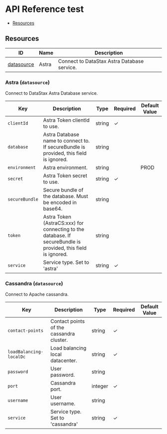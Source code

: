 # API Reference test

- [Resources](#resources)

## Resources

| ID | Name | Description |
| --- | --- | --- |
| <a href="#datasource_astra">datasource</a> | Astra | Connect to DataStax Astra Database service. |


### <a name="datasource_astra"></a>Astra (`datasource`)

Connect to DataStax Astra Database service.

| Key | Description | Type | Required | Default Value |
| --- | --- | --- | --- | --- |
| `clientId` | Astra Token clientId to use. | string | ✓ |  |
| `database` | Astra Database name to connect to. If secureBundle is provided, this field is ignored. | string |  |  |
| `environment` | Astra environment. | string |  | PROD |
| `secret` | Astra Token secret to use. | string | ✓ |  |
| `secureBundle` | Secure bundle of the database. Must be encoded in base64. | string |  |  |
| `token` | Astra Token (AstraCS:xxx) for connecting to the database. If secureBundle is provided, this field is ignored. | string |  |  |
| `service` | Service type. Set to 'astra' | string | ✓ |  |


### <a name="datasource_cassandra"></a>Cassandra (`datasource`)

Connect to Apache cassandra.

| Key | Description | Type | Required | Default Value |
| --- | --- | --- | --- | --- |
| `contact-points` | Contact points of the cassandra cluster. | string | ✓ |  |
| `loadBalancing-localDc` | Load balancing local datacenter. | string | ✓ |  |
| `password` | User password. | string |  |  |
| `port` | Cassandra port. | integer | ✓ |  |
| `username` | User username. | string |  |  |
| `service` | Service type. Set to 'cassandra' | string | ✓ |  |

